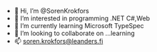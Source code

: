 - 👋 Hi, I’m @SorenKrokfors
- 👀 I’m interested in programming .NET C#,Web
- 🌱 I’m currently learning Microsoft TypeSpec
- 💞️ I’m looking to collaborate on ...learning
- 📫 soren.krokfors@leanders.fi

<!---
SorenKrokfors/SorenKrokfors is a ✨ special ✨ repository because its `README.md` (this file) appears on your GitHub profile.
You can click the Preview link to take a look at your changes.
--->
